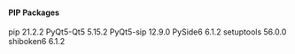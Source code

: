 #### PIP Packages

pip 21.2.2
PyQt5-Qt5 5.15.2
PyQt5-sip 12.9.0
PySide6 6.1.2
setuptools 56.0.0
shiboken6 6.1.2
